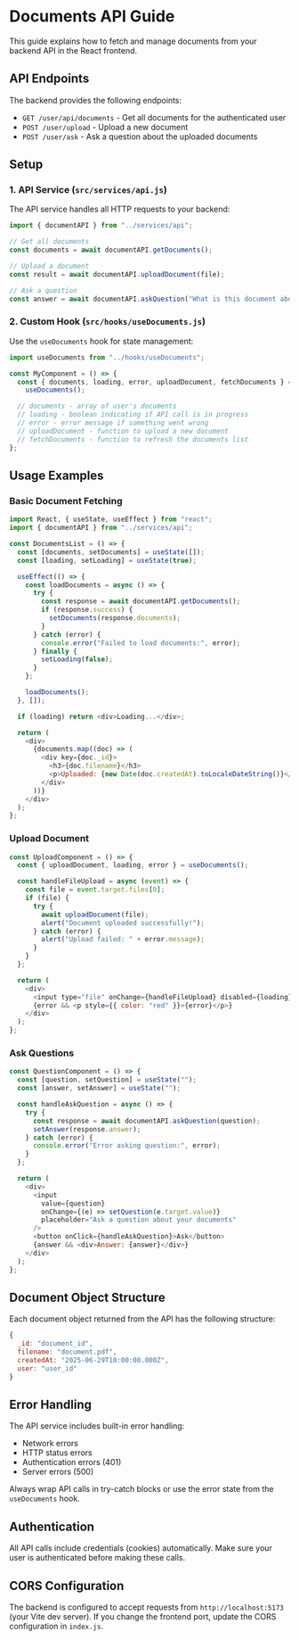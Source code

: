 # Documents API Guide

This guide explains how to fetch and manage documents from your backend API in the React frontend.

## API Endpoints

The backend provides the following endpoints:

- `GET /user/api/documents` - Get all documents for the authenticated user
- `POST /user/upload` - Upload a new document
- `POST /user/ask` - Ask a question about the uploaded documents

## Setup

### 1. API Service (`src/services/api.js`)

The API service handles all HTTP requests to your backend:

```javascript
import { documentAPI } from "../services/api";

// Get all documents
const documents = await documentAPI.getDocuments();

// Upload a document
const result = await documentAPI.uploadDocument(file);

// Ask a question
const answer = await documentAPI.askQuestion("What is this document about?");
```

### 2. Custom Hook (`src/hooks/useDocuments.js`)

Use the `useDocuments` hook for state management:

```javascript
import useDocuments from "../hooks/useDocuments";

const MyComponent = () => {
  const { documents, loading, error, uploadDocument, fetchDocuments } =
    useDocuments();

  // documents - array of user's documents
  // loading - boolean indicating if API call is in progress
  // error - error message if something went wrong
  // uploadDocument - function to upload a new document
  // fetchDocuments - function to refresh the documents list
};
```

## Usage Examples

### Basic Document Fetching

```javascript
import React, { useState, useEffect } from "react";
import { documentAPI } from "../services/api";

const DocumentsList = () => {
  const [documents, setDocuments] = useState([]);
  const [loading, setLoading] = useState(true);

  useEffect(() => {
    const loadDocuments = async () => {
      try {
        const response = await documentAPI.getDocuments();
        if (response.success) {
          setDocuments(response.documents);
        }
      } catch (error) {
        console.error("Failed to load documents:", error);
      } finally {
        setLoading(false);
      }
    };

    loadDocuments();
  }, []);

  if (loading) return <div>Loading...</div>;

  return (
    <div>
      {documents.map((doc) => (
        <div key={doc._id}>
          <h3>{doc.filename}</h3>
          <p>Uploaded: {new Date(doc.createdAt).toLocaleDateString()}</p>
        </div>
      ))}
    </div>
  );
};
```

### Upload Document

```javascript
const UploadComponent = () => {
  const { uploadDocument, loading, error } = useDocuments();

  const handleFileUpload = async (event) => {
    const file = event.target.files[0];
    if (file) {
      try {
        await uploadDocument(file);
        alert("Document uploaded successfully!");
      } catch (error) {
        alert("Upload failed: " + error.message);
      }
    }
  };

  return (
    <div>
      <input type="file" onChange={handleFileUpload} disabled={loading} />
      {error && <p style={{ color: "red" }}>{error}</p>}
    </div>
  );
};
```

### Ask Questions

```javascript
const QuestionComponent = () => {
  const [question, setQuestion] = useState("");
  const [answer, setAnswer] = useState("");

  const handleAskQuestion = async () => {
    try {
      const response = await documentAPI.askQuestion(question);
      setAnswer(response.answer);
    } catch (error) {
      console.error("Error asking question:", error);
    }
  };

  return (
    <div>
      <input
        value={question}
        onChange={(e) => setQuestion(e.target.value)}
        placeholder="Ask a question about your documents"
      />
      <button onClick={handleAskQuestion}>Ask</button>
      {answer && <div>Answer: {answer}</div>}
    </div>
  );
};
```

## Document Object Structure

Each document object returned from the API has the following structure:

```javascript
{
  _id: "document_id",
  filename: "document.pdf",
  createdAt: "2025-06-29T10:00:00.000Z",
  user: "user_id"
}
```

## Error Handling

The API service includes built-in error handling:

- Network errors
- HTTP status errors
- Authentication errors (401)
- Server errors (500)

Always wrap API calls in try-catch blocks or use the error state from the `useDocuments` hook.

## Authentication

All API calls include credentials (cookies) automatically. Make sure your user is authenticated before making these calls.

## CORS Configuration

The backend is configured to accept requests from `http://localhost:5173` (your Vite dev server). If you change the frontend port, update the CORS configuration in `index.js`.
